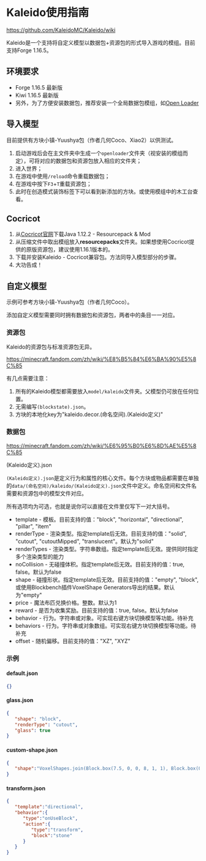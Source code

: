 # Kaleido使用指南

https://github.com/KaleidoMC/Kaleido/wiki

Kaleido是一个支持将自定义模型以数据包+资源包的形式导入游戏的模组。目前支持Forge 1.16.5。

## 环境要求

 - Forge 1.16.5 最新版
 - Kiwi 1.16.5 最新版
 - 另外，为了方便安装数据包，推荐安装一个全局数据包模组，如[Open Loader](https://www.curseforge.com/minecraft/mc-mods/open-loader)

## 导入模型

目前提供有方块小镇-Yuushya包（作者几何Coco、Xiao2）以供测试。

1. 启动游戏后会在主文件夹中生成一个`openloader`文件夹（视安装的模组而定），可将对应的数据包和资源包放入相应的文件夹；
2. 进入世界；
3. 在游戏中使用`/reload`命令重载数据包；
4. 在游戏中按下`F3`+`T`重载资源包；
5. 此时在创造模式装饰标签下可以看到新添加的方块。或使用模组中的木工台查看。

## Cocricot

1. 从[Cocricot官网](https://cocricot.pics/)下载Java 1.12.2 - Resourcepack & Mod
2. 从压缩文件中取出模组放入**resourcepacks**文件夹。如果想使用Cocricot提供的原版资源包，建议使用1.16.1版本的。
3. 下载并安装Kaleido - Cocricot兼容包。方法同导入模型部分的步骤。
4. 大功告成！


## 自定义模型

示例可参考方块小镇-Yuushya包（作者几何Coco）。

添加自定义模型需要同时拥有数据包和资源包，两者中的条目一一对应。

### 资源包

Kaleido的资源包与标准资源包无异。

https://minecraft.fandom.com/zh/wiki/%E8%B5%84%E6%BA%90%E5%8C%85

有几点需要注意：

1. 所有的Kaleido模型都需要放入`model/kaleido`文件夹。父模型仍可放在任何位置。
2. 无需编写`(blockstate).json`。
3. 方块的本地化key为"kaleido.decor.(命名空间).(Kaleido定义)"

### 数据包

https://minecraft.fandom.com/zh/wiki/%E6%95%B0%E6%8D%AE%E5%8C%85

(Kaleido定义).json

`(Kaleido定义).json`是定义行为和属性的核心文件。每个方块或物品都需要在单独的`data/(命名空间)/kaleido/(Kaleido定义).json`文件中定义。命名空间和文件名需要和资源包中的模型文件对应。

所有选项均为可选，也就是说你可以直接在文件里仅写下一对大括号。

 - template - 模板。目前支持的值："block", "horizontal", "directional", "pillar", "item"
 - renderType - 渲染类型。指定template后无效。目前支持的值："solid", "cutout", "cutoutMipped", "translucent"。默认为"solid"
 - renderTypes - 渲染类型。字符串数组。指定template后无效。提供同时指定多个渲染类型的能力
 - noCollision - 无碰撞体积。指定template后无效。目前支持的值：true, false。默认为false
 - shape - 碰撞形状。指定template后无效。目前支持的值："empty", "block", 或使用Blockbench插件VoxelShape Generators导出的结果。默认为"empty"
 - price - 魔法布匹兑换价格。整数。默认为1
 - reward - 是否为收集奖励。目前支持的值：true, false。默认为false
 - behavior - 行为。字符串或对象。可实现右键方块切换模型等功能。待补充
 - behaviors - 行为。字符串或对象数组。可实现右键方块切换模型等功能。待补充
 - offset - 随机偏移。目前支持的值："XZ", "XYZ"

### 示例

#### default.json

```json
{}
```

#### glass.json

```json
{
   "shape": "block",
   "renderType": "cutout",
   "glass": true
}
```

#### custom-shape.json

```json
{
   "shape":"VoxelShapes.join(Block.box(7.5, 0, 0, 8, 1, 1), Block.box(0, 0, 3, 12, 1, 16), IBooleanFunction.OR)"
}
```

#### transform.json

```json
{
   "template":"directional",
   "behavior":{
      "type":"onUseBlock",
      "action":{
         "type":"transform",
         "block":"stone"
      }
   }
}
```
